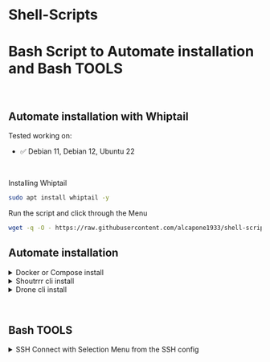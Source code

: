 # Shell-Scripts
# Bash Script to Automate installation and Bash TOOLS

&nbsp;

## Automate installation with Whiptail

Tested working on:

* :white_check_mark: Debian 11, Debian 12, Ubuntu 22

&nbsp;

Installing Whiptail

```bash
sudo apt install whiptail -y
```
Run the script and click through the Menu

```bash
wget -q -O - https://raw.githubusercontent.com/alcapone1933/shell-scripts/master/install.sh | sudo bash

```

## Automate installation

<details>
<summary markdown="span">Docker or Compose install</summary>

&nbsp;

Tested working on:

* :white_check_mark: Debian 11, Debian 12, Ubuntu 22

&nbsp;

### Docker and Compose install on DEBIAN
```bash
wget -q -O - \
https://raw.githubusercontent.com/alcapone1933/shell-scripts/master/install/docker-and-compose-debian-install.sh | sudo bash
```

### Docker and Compose install on UBUNTU
```bash
wget -q -O - \
https://raw.githubusercontent.com/alcapone1933/shell-scripts/master/install/docker-and-compose-ubuntu-install.sh | sudo bash
```

### Docker install on DEBIAN
```bash
wget -q -O - \
https://raw.githubusercontent.com/alcapone1933/shell-scripts/master/install/docker-debian-install.sh | sudo bash
```

### Docker install on UBUNTU
```bash
wget -q -O - \
https://raw.githubusercontent.com/alcapone1933/shell-scripts/master/install/docker-ubuntu-install.sh | sudo bash
```

### Docker Compose install
```bash
wget -q -O - \
https://raw.githubusercontent.com/alcapone1933/shell-scripts/master/install/docker-compose-install.sh | sudo bash
```
</details>

<details>
<summary markdown="span">Shoutrrr cli install</summary>

&nbsp;

Tested working on:

* :white_check_mark: Debian 11, Debian 12, Ubuntu 22
* Supported platforms for the Script:
  - linux/386
  - linux/amd64
  - linux/arm
  - linux/arm64

&nbsp;

### Shoutrrr cli install
```bash
wget -q -O - \
https://raw.githubusercontent.com/alcapone1933/shell-scripts/master/install/shoutrrr-cli-install.sh | sudo bash -s -- --install
```

### Shoutrrr cli update
```bash
wget -q -O - \
https://raw.githubusercontent.com/alcapone1933/shell-scripts/master/install/shoutrrr-cli-install.sh | sudo bash -s -- --update
```
### Shoutrrr cli remove
```bash
wget -q -O - \
https://raw.githubusercontent.com/alcapone1933/shell-scripts/master/install/shoutrrr-cli-install.sh | sudo bash -s -- --remove
```
### Shoutrrr cli manuel download
```bash
wget -q -O shoutrrr-cli-install.sh \
https://raw.githubusercontent.com/alcapone1933/shell-scripts/master/install/shoutrrr-cli-install.sh

chmod +x shoutrrr-cli-install.sh

./shoutrrr-cli-install.sh
```

</details>

<details>
<summary markdown="span">Drone cli install</summary>

&nbsp;

Tested working on:

* :white_check_mark: Debian 11, Debian 12, Ubuntu 22
* Supported platforms for the Script:
  - linux/amd64
  - linux/arm
  - linux/arm64
  - linux/ppc64le

&nbsp;

### Drone cli install
```bash
wget -q -O - \
https://raw.githubusercontent.com/alcapone1933/shell-scripts/master/install/drone-cli-install.sh | sudo bash -s -- --install
```

### Drone cli update
```bash
wget -q -O - \
https://raw.githubusercontent.com/alcapone1933/shell-scripts/master/install/drone-cli-install.sh | sudo bash -s -- --update
```
### Drone cli remove
```bash
wget -q -O - \
https://raw.githubusercontent.com/alcapone1933/shell-scripts/master/install/drone-cli-install.sh | sudo bash -s -- --remove
```
### Drone cli manuel download
```bash
wget -q -O drone-cli-install.sh \
https://raw.githubusercontent.com/alcapone1933/shell-scripts/master/install/drone-cli-install.sh

chmod +x drone-cli-install.sh

./drone-cli-install.sh
```

</details>

&nbsp;

## Bash TOOLS


<details>
<summary markdown="span">SSH Connect with Selection Menu from the SSH config</summary>

### SSH CONFIG DEMO
```txt
# ~/.ssh/config
# /home/user/.ssh/config
# /home/foo/.ssh/config
# /root/.ssh/config
Host demo-1
  HostName domain.com
  User foo
  Port 1111
  IdentityFile ~/.ssh/id_ed25519
Host demo-2
  HostName 10.10.10.10
  User root
  Port 22
  IdentityFile ~/.ssh/id_ed25519
Host demo-3
  HostName 1.1.1.1
  User foo
  Port 22
  IdentityFile ~/.ssh/id_ed25519
```

### Download
```bash
curl -sSL \
https://raw.githubusercontent.com/alcapone1933/shell-scripts/master/tools/ssh-host-connect.sh \
> ~/ssh-host-connect.sh && chmod +x ~/ssh-host-connect.sh
```
Or with Wiptail
```bash
curl -sSL \
https://raw.githubusercontent.com/alcapone1933/shell-scripts/master/tools/ssh-host-connect-whiptail.sh \
> ~/ssh-host-connect-whiptail.sh && chmod +x ~/ssh-host-connect-whiptail.sh
```
### Usage
```txt
$ ./ssh-host-connect.sh

[ 1 ] - demo-1
[ 2 ] - demo-2
[ 3 ] - demo-3

Select a SSH HOST: _1_

$ ssh demo-1
```
</details>

&nbsp;
